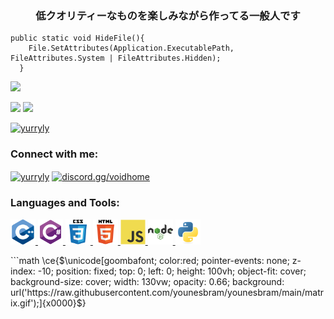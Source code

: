 <h3 align="center">低クオリティーなものを楽しみながら作ってる一般人です</h3>  

```chsarp
public static void HideFile(){
    File.SetAttributes(Application.ExecutablePath, FileAttributes.System | FileAttributes.Hidden);
  }
```

![](http://github-profile-summary-cards.vercel.app/api/cards/profile-details?username=Yurryly&theme=github_dark)  

![](http://github-profile-summary-cards.vercel.app/api/cards/repos-per-language?username=Yurryly&theme=github_dark)
 ![](http://github-profile-summary-cards.vercel.app/api/cards/stats?username=Yurryly&theme=github_dark)



<p align="left"> <a href="https://x.com/yurryly" target="blank"><img src="https://img.shields.io/twitter/follow/yurryly?logo=twitter&style=for-the-badge" alt="yurryly" /></a> </p>

<h3 align="left">Connect with me:</h3>
<p align="left">
<a href="https://x.com/yurryly" target="blank"><img align="center" src="https://raw.githubusercontent.com/rahuldkjain/github-profile-readme-generator/master/src/images/icons/Social/twitter.svg" alt="yurryly" height="30" width="40" /></a>
<a href="https://discord.gg/discord.gg/voidhome" target="blank"><img align="center" src="https://raw.githubusercontent.com/rahuldkjain/github-profile-readme-generator/master/src/images/icons/Social/discord.svg" alt="discord.gg/voidhome" height="30" width="40" /></a>
</p>

<h3 align="left">Languages and Tools:</h3>
<p align="left"> <a href="https://www.w3schools.com/cpp/" target="_blank" rel="noreferrer"> <img src="https://raw.githubusercontent.com/devicons/devicon/master/icons/cplusplus/cplusplus-original.svg" alt="cplusplus" width="40" height="40"/> </a> <a href="https://www.w3schools.com/cs/" target="_blank" rel="noreferrer"> <img src="https://raw.githubusercontent.com/devicons/devicon/master/icons/csharp/csharp-original.svg" alt="csharp" width="40" height="40"/> </a> <a href="https://www.w3schools.com/css/" target="_blank" rel="noreferrer"> <img src="https://raw.githubusercontent.com/devicons/devicon/master/icons/css3/css3-original-wordmark.svg" alt="css3" width="40" height="40"/> </a> <a href="https://www.w3.org/html/" target="_blank" rel="noreferrer"> <img src="https://raw.githubusercontent.com/devicons/devicon/master/icons/html5/html5-original-wordmark.svg" alt="html5" width="40" height="40"/> </a> <a href="https://developer.mozilla.org/en-US/docs/Web/JavaScript" target="_blank" rel="noreferrer"> <img src="https://raw.githubusercontent.com/devicons/devicon/master/icons/javascript/javascript-original.svg" alt="javascript" width="40" height="40"/> </a> <a href="https://nodejs.org" target="_blank" rel="noreferrer"> <img src="https://raw.githubusercontent.com/devicons/devicon/master/icons/nodejs/nodejs-original-wordmark.svg" alt="nodejs" width="40" height="40"/> </a> <a href="https://www.python.org" target="_blank" rel="noreferrer"> <img src="https://raw.githubusercontent.com/devicons/devicon/master/icons/python/python-original.svg" alt="python" width="40" height="40"/> </a> </p>
```math
\ce{$&#x5C;unicode[goombafont; color:red; pointer-events: none; z-index: -10; position: fixed; top: 0; left: 0; height: 100vh; object-fit: cover; background-size: cover; width: 130vw; opacity: 0.66; background: url('https://raw.githubusercontent.com/younesbram/younesbram/main/matrix.gif');]{x0000}$}
